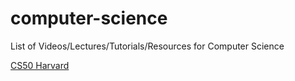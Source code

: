 # computer-science
List of Videos/Lectures/Tutorials/Resources for Computer Science

[CS50 Harvard](https://www.youtube.com/watch?v=y62zj9ozPOM) 
